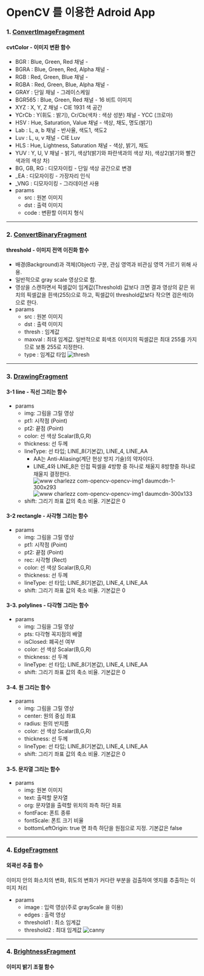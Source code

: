 OpenCV 를 이용한 Adroid App
===========================

### 1. [ConvertImageFragment](https://github.com/djawnstj/MyOpenCV/blob/master/app/src/main/java/com/example/opencv/ConvertImageFragment.kt)
#### cvtColor - 이미지 변환 함수 

* BGR : Blue, Green, Red 채널 -
* BGRA : Blue, Green, Red, Alpha 채널 -
* RGB : Red, Green, Blue 채널 -
* RGBA : Red, Green, Blue, Alpha 채널 -
* GRAY : 단일 채널 - 그레이스케일
* BGR565 : Blue, Green, Red 채널 - 16 비트 이미지
* XYZ : X, Y, Z 채널 - CIE 1931 색 공간
* YCrCb : Y(휘도 : 밝기), Cr/Cb(색차 : 색상 성분) 채널 - YCC (크로마)
* HSV : Hue, Saturation, Value 채널 - 색상, 채도, 명도(밝기)
* Lab : L, a, b 채널	- 반사율, 색도1, 색도2
* Luv : L, u, v 채널	- CIE Luv
* HLS : Hue, Lightness, Saturation 채널 - 색상, 밝기, 채도
* YUV : Y, U, V 채널	- 밝기, 색상1(밝기와 파란색과의 색상 차), 색상2(밝기와 빨간색과의 색상 차)
* BG, GB, RG : 디모자이킹	- 단일 색상 공간으로 변경
* _EA : 디모자이킹 - 가장자리 인식
* _VNG : 디모자이킹 - 그라데이션 사용
* params
  * src : 원본 이미지
  * dst : 출력 이미지
  * code : 변환할 이미지 형식

<hr/>

### 2. [ConvertBinaryFragment](https://github.com/djawnstj/MyOpenCV/blob/master/app/src/main/java/com/example/opencv/ConvertBinaryFragment.kt)
#### threshold - 이미지 전역 이진화 함수

* 배경(Background)과 객체(Object) 구분, 관심 영역과 비관심 영역 가르기 위해 사용.
* 일반적으로 gray scale 영상으로 함.
* 영상을 스캔하면서 픽셀값이 임계값(Threshold) 값보다 크면 결과 영상의 같은 위치의 픽셀값을 흰색(255)으로 하고, 픽셀값이 threshold값보다 작으면 검은색(0)으로 한다.
* params
  * src : 원본 이미지
  * dst : 출력 이미지
  * thresh : 임계값
  * maxval : 최대 임계값. 일반적으로 회색조 이미지의 픽셀값은 최대 255를 가지므로 보통 255로 지정한다.
  * type : 임계값 타입
    ![thresh](https://user-images.githubusercontent.com/90193598/172132997-4205395c-9937-4198-ab40-ef7ff2824da6.png)
    
<hr />

### 3. [DrawingFragment](https://github.com/djawnstj/MyOpenCV/blob/master/app/src/main/java/com/example/opencv/DrawingFragment.kt)
#### 3-1 line - 직선 그리는 함수

* params
  * img: 그림을 그릴 영상
  * pt1: 시작점 (Point)
  * pt2: 끝점 (Point)
  * color: 선 색상 Scalar(B,G,R)
  * thickness: 선 두께
  * lineType: 선 타입; LINE_8(기본값), LINE_4, LINE_AA
    * AA는 Anti-Aliasing(계단 현상 방지 기술)의 약자이다.
    * LINE_4와 LINE_8은 인접 픽셀을 4방향 중 하나로 채울지 8방향중 하나로 채울지 결정한다.
      ![www charlezz com-opencv-opencv-img1 daumcdn-1-300x293](https://user-images.githubusercontent.com/90193598/173782494-edd1d13e-3f6f-4d04-9edd-7de2b7ac370c.png)
      ![www charlezz com-opencv-opencv-img1 daumcdn-300x133](https://user-images.githubusercontent.com/90193598/173782441-0aae2857-cf37-44dd-aa73-a163289a9323.png)
  * shift: 그리기 좌표 값의 축소 비율. 기본값은 0
  

#### 3-2 rectangle - 사각형 그리는 함수

* params
  * img: 그림을 그릴 영상
  * pt1: 시작점 (Point)
  * pt2: 끝점 (Point)
  * rec: 사각형 (Rect)
  * color: 선 색상 Scalar(B,G,R)
  * thickness: 선 두께
  * lineType: 선 타입; LINE_8(기본값), LINE_4, LINE_AA
  * shift: 그리기 좌표 값의 축소 비율. 기본값은 0
  

#### 3-3. polylines - 다각형 그리는 함수

* params
  * img: 그림을 그릴 영상
  * pts: 다각형 꼭지점의 배열
  * isClosed: 폐곡선 여부
  * color: 선 색상 Scalar(B,G,R)
  * thickness: 선 두께
  * lineType: 선 타입; LINE_8(기본값), LINE_4, LINE_AA
  * shift: 그리기 좌표 값의 축소 비율. 기본값은 0


#### 3-4. 원 그리는 함수

* params
  * img: 그림을 그릴 영상
  * center: 원의 중심 좌표
  * radius: 원의 반지름
  * color: 선 색상 Scalar(B,G,R)
  * thickness: 선 두께
  * lineType: 선 타입; LINE_8(기본값), LINE_4, LINE_AA
  * shift: 그리기 좌표 값의 축소 비율. 기본값은 0


#### 3-5. 문자열 그리는 함수

* params
  * img: 원본 이미지
  * text: 출력할 문자열
  * org: 문자열을 출력할 위치의 좌측 하단 좌표
  * fontFace: 폰트 종류
  * fontScale: 폰트 크기 비율
  * bottomLeftOrigin: true 면 좌측 하단을 원점으로 지정. 기본값은 false

<hr />

### 4. [EdgeFragment](https://github.com/djawnstj/MyOpenCV/blob/master/app/src/main/java/com/example/opencv/EdgeFragment.kt)
#### 외곽선 추출 함수
이미지 안의 화소치의 변화, 휘도의 변화가 커다란 부분을 검출하여 엣지를 추출하는 이미지 처리

* params
  * image : 입력 영상(주로 grayScale 을 이용)
  * edges : 출력 영상
  * threshold1 : 최소 임계값
  * threshold2 : 최대 임계값
    ![canny](https://user-images.githubusercontent.com/90193598/174196488-d4a6f07b-687f-45ae-9c88-ffa56b45e482.png)
    
<hr />

### 4. [BrightnessFragment](https://github.com/djawnstj/MyOpenCV/blob/master/app/src/main/java/com/example/opencv/BrightnessFragment.kt)
#### 이미지 밝기 조절 함수
